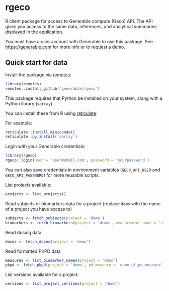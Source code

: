 # rgeco

R client package for access to Generable compute (Geco) API. The API gives you access to the same data, inferences, and analytical summaries displayed in the application.

You must have a user account with Generable to use this package. See https://generable.com for more info or to request a demo.

## Quick start for data

Install the package via [remotes](https://remotes.r-lib.org/):

```r
library(remotes)
remotes::install_github('generable/rgeco')
```

This package requires that Python be installed on your system, along with a Python library (`xarray`).

You can install these from R using [reticulate](https://rstudio.github.io/reticulate/):

For example:

```r
reticulate::install_miniconda()
reticulate::py_install('xarray')
```

Login with your Generable credentials:

```r
library(rgeco)
rgeco::login(user = 'user@email.com', password = 'yourpassword')
```

You can also save credentials in environment variables (`GECO_API_USER` and `GECO_API_PASSWORD`) for more reusable scripts.

List projects available:

```r
projects <- list_projects()
```

Read subjects or biomarkers data for a project (replace `demo` with the name of a project you have access to)

```r
subjects <- fetch_subjects(project = 'demo')
biomarkers <- fetch_biomarkers(project = 'demo', measurement_name = 'sld')
```

Read dosing data

```r
doses <- fetch_doses(project = 'demo')
```

Read formatted PKPD data

```r
measures <- list_biomarker_names(project = 'demo')
pkpd <- fetch_pkpd(project = 'demo', pd_measure = 'name_of_pd_measure', pk_measure = 'concentration')
```

List versions available for a project:

```r
versions <- list_project_versions(project = 'demo')
```

